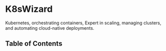 # K8sWizard
Kubernetes, orchestrating containers, Expert in scaling, managing clusters, and automating cloud-native deployments.

## Table of Contents
